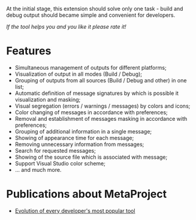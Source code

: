 At the initial stage, this extension should solve only one task - build and debug output should became simple and convenient for developers.

<i>If the tool helps you and you like it please rate it!</i>

<h1>Features</h1>
<ul>
<li>Simultaneous management of outputs for different platforms;
<li>Visualization of output in all modes (Build / Debug);
<li>Grouping of outputs from all sources (Build / Debug and other) in one list;
<li>Automatic definition of message signatures by which is possible it visualization and masking;
<li>Visual segregation (errors / warnings / messages) by colors and icons;
<li>Color changing of messages in accordance with preferences;
<li>Removal and establishment of messages masking in accordance with preferences;
<li>Grouping of additional information in a single message;
<li>Showing of appearance time for each message;
<li>Removing unnecessary information from messages;
<li>Search for requested messages;
<li>Showing of the source file which is associated with message;
<li>Support Visual Studio color scheme;
<li>… and much more.
</ul>

<h1>Publications about MetaProject</h1>
<ul>
<li><a href='https://habr.com/ru/post/458300/'>Evolution of every developer's most popular tool</a>
</ul>
